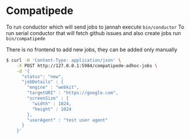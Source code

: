 # Compatipede

To run conductor which will send jobs to jannah execute ```bin/conductor```
To run serial conductor that will fetch github issues and also create jobs run ```bin/compatipede```

There is no frontend to add new jobs, they can be added only manually

```bash
$ curl -H 'Content-Type: application/json' \
    -X POST http://127.0.0.1:5984/compatipede-adhoc-jobs \
    -d '{
      "status": "new",
      "jobDetails" : {
        "engine" : "webkit",
        "targetURI" : "https://google.com",
        "screenSize" : {
          "width" : 1024,
          "height" : 1024
        },
        "userAgent" : "test user agent"
      }
    }'
```
